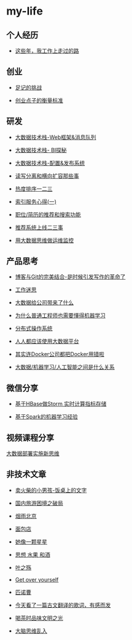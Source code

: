 # my-life

## 个人经历

* <a href="https://github.com/allwefantasy/my-life/blob/master/career.md">这些年，我工作上走过的路</a>


## 创业

* <a href="https://github.com/allwefantasy/my-life/blob/master/fotoplace.md">足记的挑战</a>

* <a href="https://github.com/allwefantasy/my-life/blob/master/thinking-startup.md">创业点子的衡量标准</a>



## 研发

* <a href="https://github.com/allwefantasy/my-life/blob/master/foundation-1.md">大数据技术栈-Web框架&消息队列</a>

* <a href="https://github.com/allwefantasy/my-life/blob/master/foundation-2.md">大数据技术栈- BI探秘</a>

* <a href="https://github.com/allwefantasy/my-life/blob/master/config-deploy.md">大数据技术栈-配置&发布系统</a>

* <a href="https://github.com/allwefantasy/my-life/blob/master/scale.md">读写分离和横向扩容那些事</a>

* <a href="http://weibo.com/p/1001603802944054156848?mod=zwenzhang">热度排序一二三</a>

* <a href="https://github.com/allwefantasy/my-life/blob/master/shard-replications.md">索引服务心得(一)</a>

*  <a href="http://weibo.com/p/1001603801409366704781?mod=zwenzhang">职位/简历的推荐和搜索功能</a>
* <a href="http://weibo.com/p/1001603700070682856694?mod=zwenzhang">推荐系统上线二三事</a>

* [用大数据思维做运维监控](https://github.com/allwefantasy/my-life/blob/master/yarn-operation-system.md)


## 产品思考

* <a href="https://github.com/allwefantasy/my-life/blob/master/blog-revolution.md">博客与Git的完美结合-是时候引发写作的革命了</a>

* <a href="https://github.com/allwefantasy/my-life/blob/master/about-work.md">工作迷思</a>

* <a href="https://github.com/allwefantasy/my-life/blob/master/what-big-data-brought.md">大数据给公司带来了什么</a>

* [为什么普通工程师也需要懂得机器学习](https://github.com/allwefantasy/my-life/blob/master/you-should-learn-machine-learning.md)

* [分布式操作系统](https://github.com/allwefantasy/my-life/blob/master/yarn-operation-system.md)

* <a href="http://weibo.com/p/1001603828225779358598?mod=zwenzhang">人人都应该使用大数据平台</a>

* <a href="https://github.com/allwefantasy/my-life/blob/master/docker-thinking.md">其实连Docker公司都把Docker用错啦</a>

* <a href="http://weibo.com/p/1001603864973729233241?mod=zwenzhang">大数据/机器学习/人工智能之间是什么关系</a>

## 微信分享

* <a href="http://mp.weixin.qq.com/s?__biz=MzA3MjEyNTE4MQ==&mid=213850660&idx=3&sn=b745db47d6b029254ab2db30f5eb4fdc&scene=1&srcid=832w6SmAVJVNCTpSM5jv&key=2877d24f51fa538492b0907d454e1391700af9909bec8b59e7e73272d14be5b989c727d75c35a5ba0f7eb8e64a7c42e3&ascene=0&uin=MjI0OTk0NzU%3D&devicetype=iMac+MacBookPro12%2C1+OSX+OSX+10.10.3+build(14D136)&version=11020113&pass_ticket=Ts0kOmWlcSYXGLBVzDhA0zWJYHbemFUTr%2FBW5mfilM0%3D">基于HBase做Storm 实时计算指标存储</a>

* <a href="http://mp.weixin.qq.com/s?__biz=MzA3MjEyNTE4MQ==&mid=214350913&idx=1&sn=eeae4fc974c55d1b745e122212adecb0&scene=1&srcid=0918wnvJ3wXXYBbCAXBvUPKw&key=2877d24f51fa53842a6e1c6f8dd4fc26345647c7ef0af4b08d9ae5c589b19724408a307504fa9fb9124fcbb1b13c88a4&ascene=0&uin=MjI0OTk0NzU%3D&devicetype=iMac+MacBookPro12%2C1+OSX+OSX+10.10.3+build(14D136)&version=11020113&pass_ticket=Ts0kOmWlcSYXGLBVzDhA0zWJYHbemFUTr%2FBW5mfilM0%3D">基于Spark的机器学习经验</a>


## 视频课程分享

<a href="http://www.stuq.org/course/detail/999">大数据部署实施新思维</a>


## 非技术文章

* [ 卖火柴的小男孩-饭桌上的文字](https://github.com/allwefantasy/my-life/blob/master/my-words.md)


* <a href="https://github.com/allwefantasy/my-life/blob/master/state-journey.md">国内旅游困境之破局</a>

* <a href="http://weibo.com/p/1001603882193943456908?mod=zwenzhang">烟雨北京</a>

* <a href="http://weibo.com/p/1001603861544139140559?mod=zwenzhang">面包店</a>

* <a href="http://weibo.com/p/1001603849925292068200?mod=zwenzhang">她像一颗星星</a>

* <a href="http://weibo.com/p/1001603831673392341877?mod=zwenzhang">思想 水果 和酒</a>

* <a href="http://weibo.com/p/1001603830215414529762?mod=zwenzhang">叶之殇</a>

*  <a href="http://weibo.com/p/1001603829834450079458?mod=zwenzhang">Get  over yourself</a>


*  <a href="http://weibo.com/p/1001603793590814901389?mod=zwenzhang">匹诺曹</a>

* <a href="http://weibo.com/p/1001603735085554784433?mod=zwenzhang">今天看了一篇古文翻译的歌词，有感而发</a>

* <a href="http://weibo.com/p/1001603731835669637861?mod=zwenzhang">喝茶时品味文明之光</a>

* <a href="http://weibo.com/p/1001603696138980043210?mod=zwenzhang">大脑思维乱入</a>












